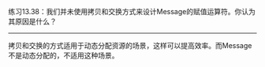 练习13.38：我们并未使用拷贝和交换方式来设计Message的赋值运算符。你认为其原因是什么？

---

拷贝和交换的方式适用于动态分配资源的场景，这样可以提高效率。而Message不是动态分配的，不适用这种场景。
